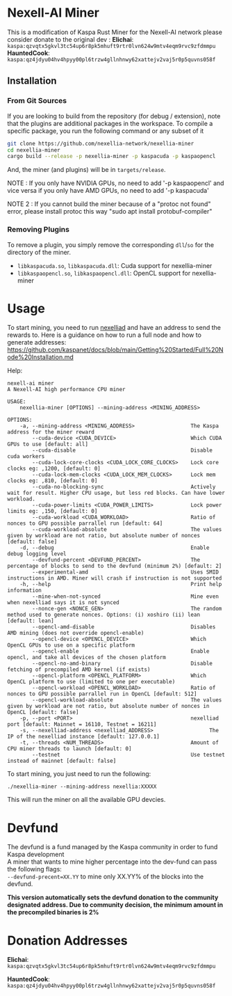 # Nexell-AI Miner

This is a modification of Kaspa Rust Miner for the Nexell-AI network
please consider donate to the original dev :
**Elichai**: `kaspa:qzvqtx5gkvl3tc54up6r8pk5mhuft9rtr0lvn624w9mtv4eqm9rvc9zfdmmpu`
**HauntedCook**: `kaspa:qz4jdyu04hv4hpyy00pl6trzw4gllnhnwy62xattejv2vaj5r0p5quvns058f`


## Installation

### From Git Sources

If you are looking to build from the repository (for debug / extension), note that the plugins are additional
packages in the workspace. To compile a specific package, you run the following command or any subset of it

```sh
git clone https://github.com/nexellia-network/nexellia-miner
cd nexellia-miner
cargo build --release -p nexellia-miner -p kaspacuda -p kaspaopencl
```
And, the miner (and plugins) will be in `targets/release`. 

NOTE : If you only have NVIDIA GPUs, no need to add '-p kaspaopencl' and vice versa if you only have AMD GPUs, no need to add '-p kaspacuda'

NOTE 2 : If you cannot build the miner because of a "protoc not found" error, please install protoc this way "sudo apt install protobuf-compiler"


### Removing Plugins
To remove a plugin, you simply remove the corresponding `dll`/`so` for the directory of the miner. 

* `libkaspacuda.so`, `libkaspacuda.dll`: Cuda support for nexellia-miner
* `libkaspaopencl.so`, `libkaspaopencl.dll`: OpenCL support for nexellia-miner

# Usage
To start mining, you need to run [nexelliad](https://github.com/nexell-ai-network/nexelliad) and have an address to send the rewards to.
Here is a guidance on how to run a full node and how to generate addresses: https://github.com/kaspanet/docs/blob/main/Getting%20Started/Full%20Node%20Installation.md

Help:
```
nexell-ai miner 
A Nexell-AI high performance CPU miner

USAGE:
    nexellia-miner [OPTIONS] --mining-address <MINING_ADDRESS>

OPTIONS:
    -a, --mining-address <MINING_ADDRESS>                  The Kaspa address for the miner reward
        --cuda-device <CUDA_DEVICE>                        Which CUDA GPUs to use [default: all]
        --cuda-disable                                     Disable cuda workers
        --cuda-lock-core-clocks <CUDA_LOCK_CORE_CLOCKS>    Lock core clocks eg: ,1200, [default: 0]
        --cuda-lock-mem-clocks <CUDA_LOCK_MEM_CLOCKS>      Lock mem clocks eg: ,810, [default: 0]
        --cuda-no-blocking-sync                            Actively wait for result. Higher CPU usage, but less red blocks. Can have lower workload.
        --cuda-power-limits <CUDA_POWER_LIMITS>            Lock power limits eg: ,150, [default: 0]
        --cuda-workload <CUDA_WORKLOAD>                    Ratio of nonces to GPU possible parrallel run [default: 64]
        --cuda-workload-absolute                           The values given by workload are not ratio, but absolute number of nonces [default: false]
    -d, --debug                                            Enable debug logging level
        --devfund-percent <DEVFUND_PERCENT>                The percentage of blocks to send to the devfund (minimum 2%) [default: 2]
        --experimental-amd                                 Uses SMID instructions in AMD. Miner will crash if instruction is not supported
    -h, --help                                             Print help information
        --mine-when-not-synced                             Mine even when nexelliad says it is not synced
        --nonce-gen <NONCE_GEN>                            The random method used to generate nonces. Options: (i) xoshiro (ii) lean [default: lean]
        --opencl-amd-disable                               Disables AMD mining (does not override opencl-enable)
        --opencl-device <OPENCL_DEVICE>                    Which OpenCL GPUs to use on a specific platform
        --opencl-enable                                    Enable opencl, and take all devices of the chosen platform
        --opencl-no-amd-binary                             Disable fetching of precompiled AMD kernel (if exists)
        --opencl-platform <OPENCL_PLATFORM>                Which OpenCL platform to use (limited to one per executable)
        --opencl-workload <OPENCL_WORKLOAD>                Ratio of nonces to GPU possible parrallel run in OpenCL [default: 512]
        --opencl-workload-absolute                         The values given by workload are not ratio, but absolute number of nonces in OpenCL [default: false]
    -p, --port <PORT>                                      nexelliad port [default: Mainnet = 16110, Testnet = 16211]
    -s, --nexelliad-address <nexelliad_ADDRESS>                  The IP of the nexelliad instance [default: 127.0.0.1]
    -t, --threads <NUM_THREADS>                            Amount of CPU miner threads to launch [default: 0]
        --testnet                                          Use testnet instead of mainnet [default: false]
```

To start mining, you just need to run the following:

`./nexellia-miner --mining-address nexellia:XXXXX`

This will run the miner on all the available GPU devcies.

# Devfund

The devfund is a fund managed by the Kaspa community in order to fund Kaspa development <br>
A miner that wants to mine higher percentage into the dev-fund can pass the following flags: <br>
`--devfund-precent=XX.YY` to mine only XX.YY% of the blocks into the devfund.

**This version automatically sets the devfund donation to the community designated address. 
Due to community decision, the minimum amount in the precompiled binaries is 2%**

# Donation Addresses

**Elichai**: `kaspa:qzvqtx5gkvl3tc54up6r8pk5mhuft9rtr0lvn624w9mtv4eqm9rvc9zfdmmpu`

**HauntedCook**: `kaspa:qz4jdyu04hv4hpyy00pl6trzw4gllnhnwy62xattejv2vaj5r0p5quvns058f`
